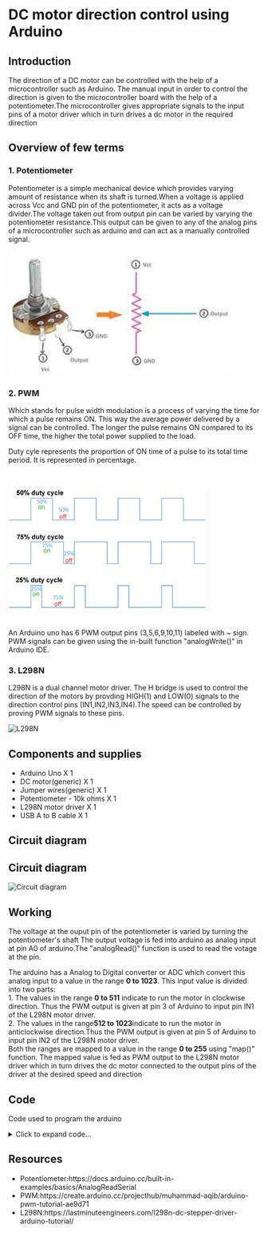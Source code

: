 # DC motor direction control using Arduino

## Introduction
The direction of a DC motor can be controlled with the help of a microcontroller such as Arduino. The manual input in order to control the direction is given to the microcontroller board with the help of a potentiometer.The microcontroller gives appropriate signals to the input pins of a motor driver which in turn drives a dc motor in the required direction

## Overview of few terms
### 1. Potentiometer
<p>Potentiometer is a simple mechanical device which provides varying amount of resistance when its shaft is turned.When a voltage is applied across Vcc and GND pin of the potentiometer, it acts as a voltage divider.The voltage taken out from output pin can be varied by varying the potentiometer resistance.This output can be given to any of the analog pins of a microcontroller such as arduino and can act as a manually controlled signal.</p>
<p align="left">
  <img src="images/potentiometer.jpg" alt="Potentiometer" style="height:250px"/>
</p>

### 2. PWM
<p>Which stands for pulse width modulation is a process of varying the time for which a pulse remains ON. This way the average power delivered by a signal can be controlled. The longer the pulse remains ON compared to its OFF time, the higher the total power supplied to the load.</p>
<p>Duty cyle represents the proportion of ON time of a pulse to its total time period. It is represented in percentage.</p>
</br>
<p align="left">
  <img src="images/Duty_Cycle_Examples.png" alt="PWM examples" style="height:250px"/>
</p>
</br>
An Arduino uno has 6 PWM output pins (3,5,6,9,10,11) labeled with ~ sign. PWM signals can be given using the in-built function "analogWrite()" in Arduino IDE.
</br>

### 3. L298N
<p>L298N is a dual channel motor driver. The H bridge is used to control the direction of the motors by provding HIGH(1) and LOW(0) signals to the direction control pins (IN1,IN2,IN3,IN4).The speed can be controlled by proving PWM signals to these pins.</p>
<p align="left">
  <img src="images/l298n.avif" alt="L298N" style="height:250px"/>
</p>

## Components and supplies
<ul>
<li>Arduino Uno X 1</li>
<li>DC motor(generic) X 1</li>
<li>Jumper wires(generic) X 1</li>
<li>Potentiometer - 10k ohms X 1</li>
<li>L298N motor driver X 1</li>
<li>USB A to B cable X 1</li>
</ul>

## Circuit diagram
## Circuit diagram
<p align="left">
  <img src="images/7-n-1024x651.avif" alt="Circuit diagram" style="height:250px"/>
</p>


## Working 
<p>The voltage at the ouput pin of the potentiometer is varied by turning the potentiometer's shaft The output voltage is fed into arduino as analog input at pin A0 of arduino.The "analogRead()" function is used to read the votage at the pin.</p>
<p>The arduino has a Analog to Digital converter or ADC which convert this analog input to a value in the range <strong>0 to 1023</strong>. This input value is divided into two parts: 
</br>
1. The values in the range <strong>0 to 511</strong> indicate to run the motor in clockwise direction. Thus the PWM output is given at pin 3 of Arduino to input pin IN1 of the L298N motor driver. 
</br>
2. The values in the range<strong>512 to 1023</strong>indicate to run the motor in anticlockwise direction.Thus the PWM output is given at pin 5 of Arduino to input pin IN2 of the L298N motor driver. 
</br>
Both the ranges are mapped to a value in the range <strong>0 to 255</strong> using "map()" function. The mapped value is fed as PWM output to the L298N motor driver which in turn drives the dc motor connected to the output pins of the driver at the desired speed and direction</p>

## Code
Code used to program the arduino
<details>
<summary>Click to expand code...</summary>
<p>

```c++
void setup() {
  Serial.begin(9600);
  pinMode(3,OUTPUT); // direction control pin given to IN1 of L298N driver
  pinMode(5,OUTPUT); // direction control pin given to IN2 of L298N driver
  pinMode(A0,INPUT);  // analog pin to read 10k potentiometer ouput
}

void loop() {
  int s=analogRead(A0); // read 10k potentiometer output
  int z = 0;
  if (s < 512) {
    int z=map(512-s,0,512,0,255);
    analogWrite(5,0); // disable anticlockwise rotation of dc motor shaft
    if (z>50){
    analogWrite(3,z); // drive the motor in clockwise direction
    }
    Serial.println(z);
  }
  else {
    int z=map(s-512,0,512,0,255);
    analogWrite(3,0); // disable clockwise rotation of dc motor shaft
    if (z>50){
    analogWrite(5,z); // drive the motor in anticlockwise direction
    }
    Serial.println(z);
  }
}
```

</p>
</details>

## Resources
<ul>
<li>Potentiometer:https://docs.arduino.cc/built-in-examples/basics/AnalogReadSerial</li>
<li>PWM:https://create.arduino.cc/projecthub/muhammad-aqib/arduino-pwm-tutorial-ae9d71</li>
<li>L298N:https://lastminuteengineers.com/l298n-dc-stepper-driver-arduino-tutorial/</li>
</ul>
